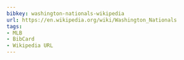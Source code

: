 ```yaml
---
bibkey: washington-nationals-wikipedia
url: https://en.wikipedia.org/wiki/Washington_Nationals
tags:
- MLB
- BibCard
- Wikipedia URL
---
```


